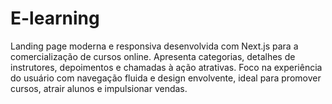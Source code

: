 # E-learning
Landing page moderna e responsiva desenvolvida com Next.js para a comercialização de cursos online. Apresenta categorias, detalhes de instrutores, depoimentos e chamadas à ação atrativas. Foco na experiência do usuário com navegação fluida e design envolvente, ideal para promover cursos, atrair alunos e impulsionar vendas.
